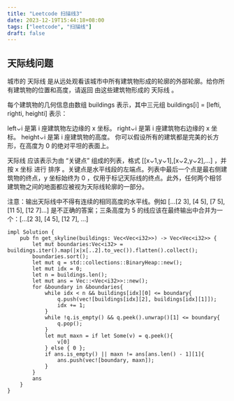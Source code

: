 ```yaml
---
title: "Leetcode 扫描线3"
date: 2023-12-19T15:44:18+08:00
tags: ["leetcode", "扫描线"]
draft: false
---
```


## 天际线问题

城市的 天际线 是从远处观看该城市中所有建筑物形成的轮廓的外部轮廓。给你所有建筑物的位置和高度，请返回 由这些建筑物形成的 天际线 。

每个建筑物的几何信息由数组 buildings 表示，其中三元组 buildings[i] = [lefti, righti, heighti] 表示：

left⌄i 是第 i 座建筑物左边缘的 x 坐标。
right⌄i 是第 i 座建筑物右边缘的 x 坐标。
height⌄i 是第 i 座建筑物的高度。
你可以假设所有的建筑都是完美的长方形，在高度为 0 的绝对平坦的表面上。

天际线 应该表示为由 “关键点” 组成的列表，格式 [[x⌄1,y⌄1],[x⌄2,y⌄2],...] ，并按 x 坐标 进行 排序 。关键点是水平线段的左端点。列表中最后一个点是最右侧建筑物的终点，y 坐标始终为 0 ，仅用于标记天际线的终点。此外，任何两个相邻建筑物之间的地面都应被视为天际线轮廓的一部分。

注意：输出天际线中不得有连续的相同高度的水平线。例如 [...[2 3], [4 5], [7 5], [11 5], [12 7]...] 是不正确的答案；三条高度为 5 的线应该在最终输出中合并为一个：[...[2 3], [4 5], [12 7], ...]

```
impl Solution {
    pub fn get_skyline(buildings: Vec<Vec<i32>>) -> Vec<Vec<i32>> {
        let mut boundaries:Vec<i32> = buildings.iter().map(|x|x[..2].to_vec()).flatten().collect();
        boundaries.sort();
        let mut q = std::collections::BinaryHeap::new();
        let mut idx = 0;
        let n = buildings.len();
        let mut ans = Vec::<Vec<i32>>::new();
        for &boundary in &boundaries{
            while idx < n && buildings[idx][0] <= boundary{
                q.push(vec![buildings[idx][2], buildings[idx][1]]);
                idx += 1;
            }
            while !q.is_empty() && q.peek().unwrap()[1] <= boundary{
                q.pop();
            }
            let mut maxn = if let Some(v) = q.peek(){
                v[0]
            } else { 0 };
            if ans.is_empty() || maxn != ans[ans.len() - 1][1]{
                ans.push(vec![boundary, maxn]);
            }
        }
        ans
    }
}
```